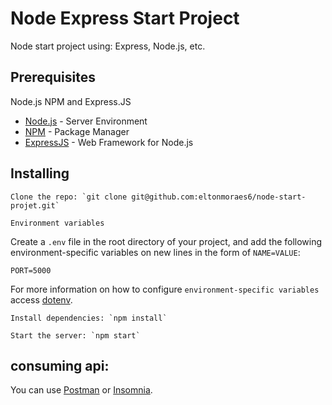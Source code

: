 # Node Express Start Project

Node start project using: Express, Node.js, etc.

## Prerequisites

Node.js NPM and Express.JS

- [Node.js](https://nodejs.org/en/) - Server Environment
- [NPM](https://www.npmjs.com/) - Package Manager
- [ExpressJS](http://expressjs.com/) - Web Framework for Node.js

## Installing

```
Clone the repo: `git clone git@github.com:eltonmoraes6/node-start-projet.git`
```

```
Environment variables
```

Create a `.env` file in the root directory of your project, and add the following
environment-specific variables on new lines in the form of `NAME=VALUE`:

```dosini
PORT=5000
```

For more information on how to configure `environment-specific variables` access [dotenv](https://github.com/motdotla/dotenv/).

```
Install dependencies: `npm install`
```

```
Start the server: `npm start`
```

## consuming api:

You can use [Postman](https://www.getpostman.com) or [Insomnia](https://insomnia.rest/download/).
